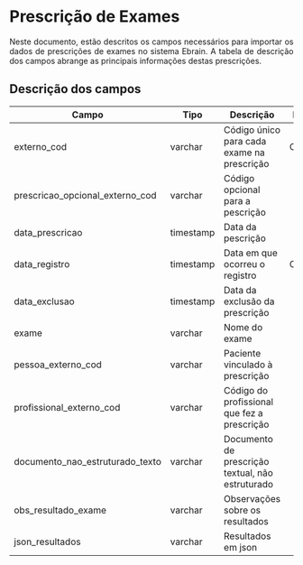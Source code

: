 # Prescrição de Exames
<p align="justify"> 
Neste documento, estão descritos os campos necessários para importar os dados de prescrições de exames no sistema Ebrain. A tabela de descrição dos campos abrange as principais informações destas prescrições.
 </p>

 ## Descrição dos campos

| Campo                       | Tipo      | Descrição                                                                  | Restrição       |
|-----------------------------|-----------|----------------------------------------------------------------------------|-----------------|
| externo_cod                 | varchar     | Código único para cada exame na prescrição                       |  Obrigatório            |
| prescricao_opcional_externo_cod     | varchar | Código opcional para a pescrição                                       |                 |
| data_prescricao          | timestamp     | Data da pescrição                |                 |
| data_registro    | timestamp     | Data em que ocorreu o registro   | Obrigatório                |
| data_exclusao | timestamp     |   Data da exclusão da prescrição       |                 |
| exame     | varchar   | Nome do exame                               |                 |
| pessoa_externo_cod            | varchar | Paciente vinculado à prescrição    |                 |
| profissional_externo_cod               | varchar | Código do profissional que fez a prescrição              |                 |
| documento_nao_estruturado_texto     | varchar   | Documento de prescrição textual, não estruturado                               |                 |
| obs_resultado_exame     | varchar   | Observações sobre os resultados                               |                 |
| json_resultados     | varchar   | Resultados em json      |                 |

  
